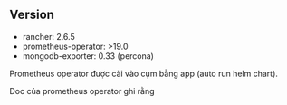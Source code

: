 ## Version

- rancher: 2.6.5
- prometheus-operator: >19.0
- mongodb-exporter: 0.33 (percona)

Prometheus operator được cài vào cụm bằng app (auto run helm chart).

Doc của prometheus operator ghi rằng